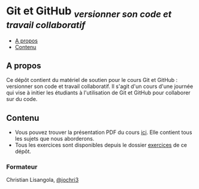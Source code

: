 # Git et GitHub <sub>_*versionner son code et travail collaboratif*_</sub>

- [A propos](#a-propos)
- [Contenu](#contenu)

## A propos

Ce dépôt contient du matériel de soutien pour le cours Git et GitHub : versionner son code et travail collaboratif. Il s'agit d'un cours d'une journée qui vise à initier les étudiants à l'utilisation de Git et GitHub pour collaborer sur du code.

## Contenu

- Vous pouvez trouver la présentation PDF du cours [ici](./SUPPORT_GIT.pdf). Elle contient tous les sujets que nous aborderons.
- Tous les exercices sont disponibles depuis le dossier [exercices](./exercices/) de ce dépôt.

### Formateur

Christian Lisangola, [@jochri3](https://github.com/jochri3)
